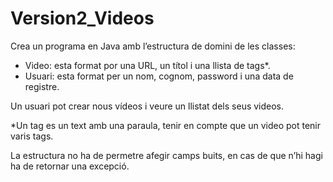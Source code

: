 # Version2_Videos

Crea  un programa en Java amb l’estructura de domini de les classes:
-	Video: esta format por una URL, un títol i una llista de tags*.
-	Usuari: esta format per un nom, cognom, password i una data de registre.

Un usuari pot crear nous vídeos i veure un llistat dels seus videos.

*Un tag es un text amb una paraula, tenir en compte que un video pot tenir varis tags.

La estructura no ha de permetre afegir camps buits, en cas de que n’hi hagi ha de retornar una excepció.
